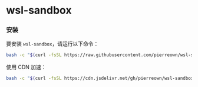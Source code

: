 # wsl-sandbox

### 安装

要安装 `wsl-sandbox`，请运行以下命令：

```bash
bash -c "$(curl -fsSL https://raw.githubusercontent.com/pierreown/wsl-sandbox/main/install.sh)"
```

使用 CDN 加速：

```bash
bash -c "$(curl -fsSL https://cdn.jsdelivr.net/gh/pierreown/wsl-sandbox@main/install.sh)" --CDN
```
